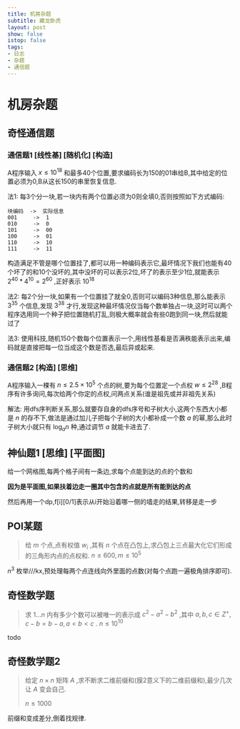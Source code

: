 ```yaml
---
title: 机房杂题
subtitle: 藏龙卧虎
layout: post
show: false
istop: false
tags: 
- 日志
- 杂题
- 通信题
---
```


# 机房杂题

## 奇怪通信题

### 通信题1 [线性基] [随机化] [构造]

A程序输入 $x\le 10^18$ 和最多40个位置,要求编码长为150的01串给B,其中给定的位置必须为0,B从这长150的串里恢复信息.

法1: 每3个分一块,若一块内有两个位置必须为0则全填0,否则按照如下方式编码:

```
块编码  ->  实际信息
001     ->  1
010     ->  0
101     ->  00
100     ->  01
110     ->  10
111     ->  11
```

构造满足不管是哪个位置挂了,都可以用一种编码表示它,最坏情况下我们也能有40个坏了的和10个没坏的,其中没坏的可以表示2位,坏了的表示至少1位,就能表示 $2^40*4^10=2^60$ ,正好表示 $10^18$ 

法2: 每2个分一块,如果有一个位置挂了就全0,否则可以编码3种信息,那么能表示 $3^35$ 个信息,发现 $3^38$ 才行,发现这种最坏情况仅当每个数单独占一块,这时可以两个程序选用同一个种子把位置随机打乱,则极大概率就会有些0跑到同一块,然后就能过了

法3: 使用科技,随机150个数每个位置表示一个,用线性基看是否满秩能表示出来,编码就是直接把每一位当成这个数是否选,最后异或起来.

### 通信题2 [构造] [思维]

A程序输入一棵有 $n\le 2.5\times 10^5$ 个点的树,要为每个位置定一个点权 $w\le 2^28$ ,B程序有许多询问,每次给两个你定的点权,问两点关系(谁是祖先或并非祖先关系)

解法: 用dfs序判断关系,那么就要存自身的dfs序号和子树大小,这两个东西大小都是 $n$ 的存不下,做法是通过加儿子把每个子树的大小都补成一个数 $a$ 的幂,那么此时子树大小就只有 $\log_a{n}$ 种,通过调节 $a$ 就能卡进去了.

## 神仙题1 [思维] [平面图]

给一个网格图,每两个格子间有一条边,求每个点能到达的点的个数和

**因为是平面图,如果扶着边走一圈其中包含的点就是所有能到达的点**

然后再用一个dp,f[i][0/1]表示从i开始沿着哪一侧的墙走的结果,转移是走一步

## POI某题

> 给 $m$ 个点,点有权值 $w_i$ ,其有 $n$ 个点在凸包上,求凸包上三点最大化它们形成的三角形内点的点权和.
> $n\le 600,m\le 10^5$

$n^3$ 枚举///kx,预处理每两个点连线向外里面的点数(对每个点跑一遍极角排序即可).

## 奇怪数学题

> 求 $1\ldots n$ 内有多少个数可以被唯一的表示成 $c^2-a^2-b^2$ ,其中 $a,b,c\in Z^+,c-b=b-a,a<b<c$ .
> $n\le 10^10$

todo

## 奇怪数学题2

> 给定 $n\times n$ 矩阵 $A$ ,求不断求二维前缀和(膜2意义下的二维前缀和),最少几次让 $A$ 变会自己.
> 
> $n\le 1000$ 

前缀和变成差分,倒着找规律.
